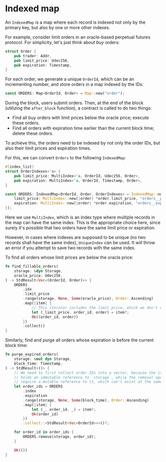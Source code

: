 # Indexed map

An `IndexedMap` is a map where each record is indexed not only by the primary key, but also by one or more other indexes.

For example, consider limit orders in an oracle-based perpetual futures protocol. For simplicity, let's just think about _buy_ orders:

```rust
struct Order {
    pub trader: Addr,
    pub limit_price: Udec256,
    pub expiration: Timestamp,
}
```

For each order, we generate a unique `OrderId`, which can be an incrementing number, and store orders in a map indexed by the IDs:

```rust
const ORDERS: Map<OrderId, Order> = Map::new("order");
```

During the block, users submit orders. Then, at the end of the block (utilizing the `after_block` function), a contract is called to do two things:

- Find all buy orders with limit prices below the oracle price; execute these orders.
- Find all orders with expiration time earlier than the current block time; delete these orders.

To achieve this, the orders need to be indexed by not only the order IDs, but also their limit prices and expiration times.

For this, we can convert `Orders` to the following `IndexedMap`:

```rust
#[index_list]
struct OrderIndexes<'a> {
    pub limit_price: MultiIndex<'a, OrderId, Udec256, Order>,
    pub expiration: MultiIndex<'a, OrderId, Timestamp, Order>,
}

const ORDERS: IndexedMap<OrderId, Order, OrderIndexes> = IndexedMap::new("orders", OrderIndexes {
    limit_price: MultiIndex::new(|order| *order.limit_price, "orders__price"),
    expiration: MultiIndex::new(|order| *order.expiration, "orders__exp"),
});
```

Here we use `MultiIndex`, which is an index type where multiple records in the map can have the same index. This is the appropriate choice here, since surely it's possible that two orders have the same limit price or expiration.

However, in cases where indexes are supposed to be unique (no two records shall have the same index), `UniqueIndex` can be used. It will throw an error if you attempt to save two records with the same index.

To find all orders whose limit prices are below the oracle price:

```rust
fn find_fillable_orders(
    storage: &dyn Storage,
    oracle_price: Udec256.
) -> StdResult<Vec<(OrderId, Order)>> {
    ORDERS
        .idx
        .limit_price
        .range(storage, None, Some(oracle_price), Order::Ascending)
        .map(|item| {
            // This iterator includes the limit price, which we don't need.
            let (_limit_price, order_id, order) = item?;
            Ok((order_id, order))
        })
        .collect()
}
```

Similarly, find and purge all orders whose expiration is before the current block time:

```rust
fn purge_expired_orders(
    storage: &mut dyn Storage,
    block_time: Timestamp,
) -> StdResult<()> {
    // We need to first collect order IDs into a vector, because the iteration
    // holds an immutable reference to `storage`, while the removal operations
    // require a mutable reference to it, which can't exist at the same time.
    let order_ids = ORDERS
        .index
        .expiration
        .range(storage, None, Some(block_time), Order::Ascending)
        .map(|item| {
            let (_, order_id, _) = item?;
            Ok(order_id)
        })
        .collect::<StdResult<Vec<OrderId>>>()?;

    for order_id in order_ids {
        ORDERS.remove(storage, order_id);
    }

    Ok(())
}
```
